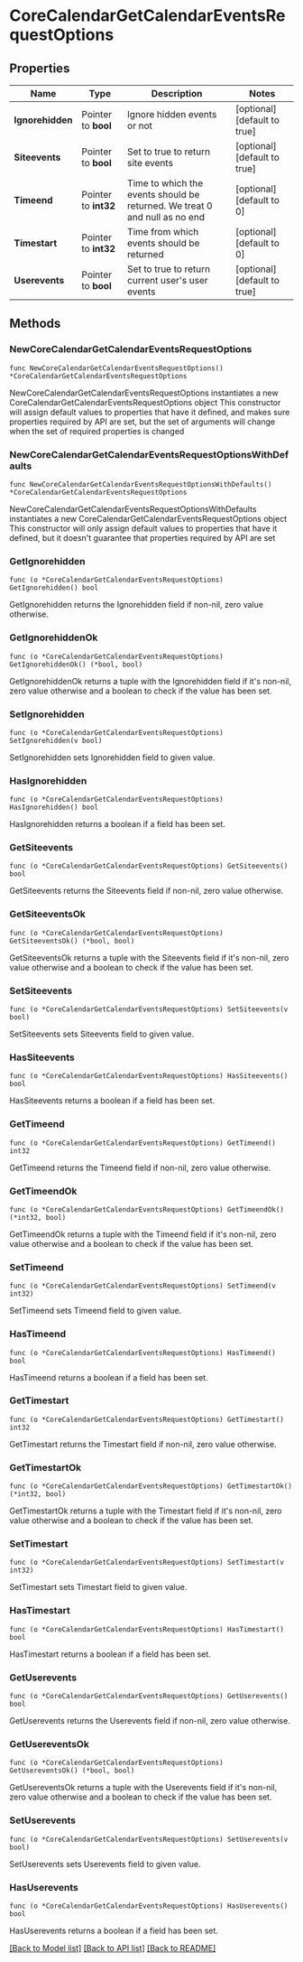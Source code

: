 # CoreCalendarGetCalendarEventsRequestOptions

## Properties

Name | Type | Description | Notes
------------ | ------------- | ------------- | -------------
**Ignorehidden** | Pointer to **bool** | Ignore hidden events or not | [optional] [default to true]
**Siteevents** | Pointer to **bool** | Set to true to return site events | [optional] [default to true]
**Timeend** | Pointer to **int32** | Time to which the events should be returned. We treat 0 and null as no end | [optional] [default to 0]
**Timestart** | Pointer to **int32** | Time from which events should be returned | [optional] [default to 0]
**Userevents** | Pointer to **bool** | Set to true to return current user&#39;s user events | [optional] [default to true]

## Methods

### NewCoreCalendarGetCalendarEventsRequestOptions

`func NewCoreCalendarGetCalendarEventsRequestOptions() *CoreCalendarGetCalendarEventsRequestOptions`

NewCoreCalendarGetCalendarEventsRequestOptions instantiates a new CoreCalendarGetCalendarEventsRequestOptions object
This constructor will assign default values to properties that have it defined,
and makes sure properties required by API are set, but the set of arguments
will change when the set of required properties is changed

### NewCoreCalendarGetCalendarEventsRequestOptionsWithDefaults

`func NewCoreCalendarGetCalendarEventsRequestOptionsWithDefaults() *CoreCalendarGetCalendarEventsRequestOptions`

NewCoreCalendarGetCalendarEventsRequestOptionsWithDefaults instantiates a new CoreCalendarGetCalendarEventsRequestOptions object
This constructor will only assign default values to properties that have it defined,
but it doesn't guarantee that properties required by API are set

### GetIgnorehidden

`func (o *CoreCalendarGetCalendarEventsRequestOptions) GetIgnorehidden() bool`

GetIgnorehidden returns the Ignorehidden field if non-nil, zero value otherwise.

### GetIgnorehiddenOk

`func (o *CoreCalendarGetCalendarEventsRequestOptions) GetIgnorehiddenOk() (*bool, bool)`

GetIgnorehiddenOk returns a tuple with the Ignorehidden field if it's non-nil, zero value otherwise
and a boolean to check if the value has been set.

### SetIgnorehidden

`func (o *CoreCalendarGetCalendarEventsRequestOptions) SetIgnorehidden(v bool)`

SetIgnorehidden sets Ignorehidden field to given value.

### HasIgnorehidden

`func (o *CoreCalendarGetCalendarEventsRequestOptions) HasIgnorehidden() bool`

HasIgnorehidden returns a boolean if a field has been set.

### GetSiteevents

`func (o *CoreCalendarGetCalendarEventsRequestOptions) GetSiteevents() bool`

GetSiteevents returns the Siteevents field if non-nil, zero value otherwise.

### GetSiteeventsOk

`func (o *CoreCalendarGetCalendarEventsRequestOptions) GetSiteeventsOk() (*bool, bool)`

GetSiteeventsOk returns a tuple with the Siteevents field if it's non-nil, zero value otherwise
and a boolean to check if the value has been set.

### SetSiteevents

`func (o *CoreCalendarGetCalendarEventsRequestOptions) SetSiteevents(v bool)`

SetSiteevents sets Siteevents field to given value.

### HasSiteevents

`func (o *CoreCalendarGetCalendarEventsRequestOptions) HasSiteevents() bool`

HasSiteevents returns a boolean if a field has been set.

### GetTimeend

`func (o *CoreCalendarGetCalendarEventsRequestOptions) GetTimeend() int32`

GetTimeend returns the Timeend field if non-nil, zero value otherwise.

### GetTimeendOk

`func (o *CoreCalendarGetCalendarEventsRequestOptions) GetTimeendOk() (*int32, bool)`

GetTimeendOk returns a tuple with the Timeend field if it's non-nil, zero value otherwise
and a boolean to check if the value has been set.

### SetTimeend

`func (o *CoreCalendarGetCalendarEventsRequestOptions) SetTimeend(v int32)`

SetTimeend sets Timeend field to given value.

### HasTimeend

`func (o *CoreCalendarGetCalendarEventsRequestOptions) HasTimeend() bool`

HasTimeend returns a boolean if a field has been set.

### GetTimestart

`func (o *CoreCalendarGetCalendarEventsRequestOptions) GetTimestart() int32`

GetTimestart returns the Timestart field if non-nil, zero value otherwise.

### GetTimestartOk

`func (o *CoreCalendarGetCalendarEventsRequestOptions) GetTimestartOk() (*int32, bool)`

GetTimestartOk returns a tuple with the Timestart field if it's non-nil, zero value otherwise
and a boolean to check if the value has been set.

### SetTimestart

`func (o *CoreCalendarGetCalendarEventsRequestOptions) SetTimestart(v int32)`

SetTimestart sets Timestart field to given value.

### HasTimestart

`func (o *CoreCalendarGetCalendarEventsRequestOptions) HasTimestart() bool`

HasTimestart returns a boolean if a field has been set.

### GetUserevents

`func (o *CoreCalendarGetCalendarEventsRequestOptions) GetUserevents() bool`

GetUserevents returns the Userevents field if non-nil, zero value otherwise.

### GetUsereventsOk

`func (o *CoreCalendarGetCalendarEventsRequestOptions) GetUsereventsOk() (*bool, bool)`

GetUsereventsOk returns a tuple with the Userevents field if it's non-nil, zero value otherwise
and a boolean to check if the value has been set.

### SetUserevents

`func (o *CoreCalendarGetCalendarEventsRequestOptions) SetUserevents(v bool)`

SetUserevents sets Userevents field to given value.

### HasUserevents

`func (o *CoreCalendarGetCalendarEventsRequestOptions) HasUserevents() bool`

HasUserevents returns a boolean if a field has been set.


[[Back to Model list]](../README.md#documentation-for-models) [[Back to API list]](../README.md#documentation-for-api-endpoints) [[Back to README]](../README.md)


